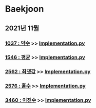 # Baekjoon

## 2021년 11월

### [1037 : 약수](https://www.acmicpc.net/problem/1037) >> [Implementation.py](JY_B1037.py)
### [1546 : 평균](https://www.acmicpc.net/problem/1546) >> [Implementation.py](JY_B1546.py)
### [2562 : 최댓값](https://www.acmicpc.net/problem/2562) >> [Implementation.py](JY_B2562.py)
### [2576 : 홀수](https://www.acmicpc.net/problem/2576) >> [Implementation.py](JY_B2576.py)
### [3460 : 이진수](https://www.acmicpc.net/problem/3460) >> [Implementation.py](JY_B3460.py)